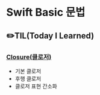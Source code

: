 # Swift Basic 문법
## ✏️TIL(Today I Learned)


### [Closure(클로저)](https://github.com/leedaeho8078/Swift_basic/blob/main/Swift_basic/Closure/README.md)
- 기본 클로저
- 후행 클로저
- 클로저 표현 간소화
